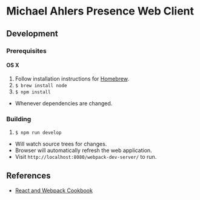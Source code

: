# Michael Ahlers Presence Web Client

## Development

### Prerequisites

#### OS X

1. Follow installation instructions for [Homebrew](http://brew.sh/).
1. `$ brew install node`
1. `$ npm install`
  - Whenever dependencies are changed.

### Building

1. `$ npm run develop`
  - Will watch source trees for changes.
  - Browser will automatically refresh the web application.
  - Visit `http://localhost:8080/webpack-dev-server/` to run.

## References

- [React and Webpack Cookbook](http://christianalfoni.github.io/react-webpack-cookbook/)
